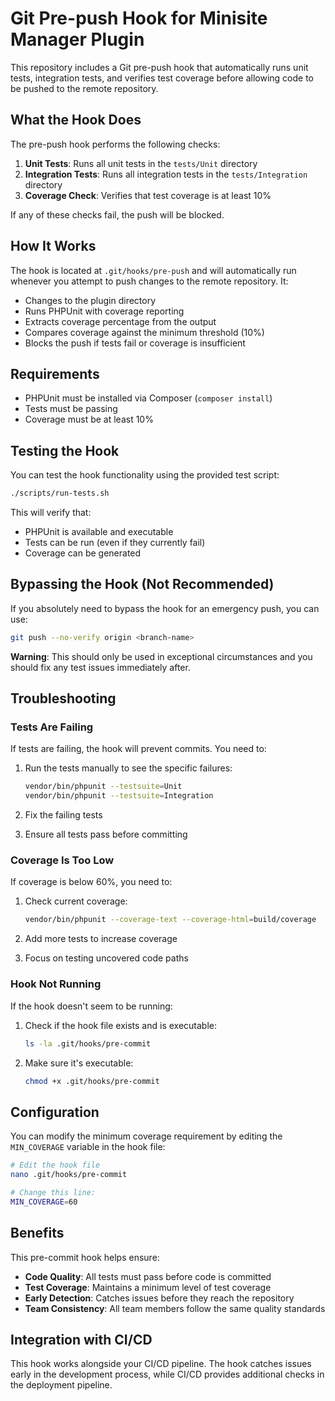 # Git Pre-push Hook for Minisite Manager Plugin

This repository includes a Git pre-push hook that automatically runs unit tests, integration tests, and verifies test coverage before allowing code to be pushed to the remote repository.

## What the Hook Does

The pre-push hook performs the following checks:

1. **Unit Tests**: Runs all unit tests in the `tests/Unit` directory
2. **Integration Tests**: Runs all integration tests in the `tests/Integration` directory  
3. **Coverage Check**: Verifies that test coverage is at least 10%

If any of these checks fail, the push will be blocked.

## How It Works

The hook is located at `.git/hooks/pre-push` and will automatically run whenever you attempt to push changes to the remote repository. It:

- Changes to the plugin directory
- Runs PHPUnit with coverage reporting
- Extracts coverage percentage from the output
- Compares coverage against the minimum threshold (10%)
- Blocks the push if tests fail or coverage is insufficient

## Requirements

- PHPUnit must be installed via Composer (`composer install`)
- Tests must be passing
- Coverage must be at least 10%

## Testing the Hook

You can test the hook functionality using the provided test script:

```bash
./scripts/run-tests.sh
```

This will verify that:
- PHPUnit is available and executable
- Tests can be run (even if they currently fail)
- Coverage can be generated

## Bypassing the Hook (Not Recommended)

If you absolutely need to bypass the hook for an emergency push, you can use:

```bash
git push --no-verify origin <branch-name>
```

**Warning**: This should only be used in exceptional circumstances and you should fix any test issues immediately after.

## Troubleshooting

### Tests Are Failing

If tests are failing, the hook will prevent commits. You need to:

1. Run the tests manually to see the specific failures:
   ```bash
   vendor/bin/phpunit --testsuite=Unit
   vendor/bin/phpunit --testsuite=Integration
   ```

2. Fix the failing tests
3. Ensure all tests pass before committing

### Coverage Is Too Low

If coverage is below 60%, you need to:

1. Check current coverage:
   ```bash
   vendor/bin/phpunit --coverage-text --coverage-html=build/coverage
   ```

2. Add more tests to increase coverage
3. Focus on testing uncovered code paths

### Hook Not Running

If the hook doesn't seem to be running:

1. Check if the hook file exists and is executable:
   ```bash
   ls -la .git/hooks/pre-commit
   ```

2. Make sure it's executable:
   ```bash
   chmod +x .git/hooks/pre-commit
   ```

## Configuration

You can modify the minimum coverage requirement by editing the `MIN_COVERAGE` variable in the hook file:

```bash
# Edit the hook file
nano .git/hooks/pre-commit

# Change this line:
MIN_COVERAGE=60
```

## Benefits

This pre-commit hook helps ensure:

- **Code Quality**: All tests must pass before code is committed
- **Test Coverage**: Maintains a minimum level of test coverage
- **Early Detection**: Catches issues before they reach the repository
- **Team Consistency**: All team members follow the same quality standards

## Integration with CI/CD

This hook works alongside your CI/CD pipeline. The hook catches issues early in the development process, while CI/CD provides additional checks in the deployment pipeline.
